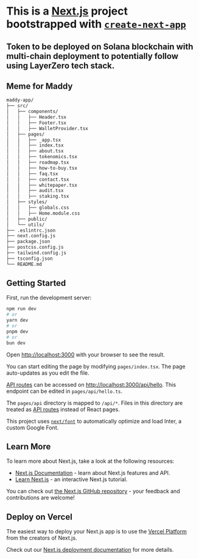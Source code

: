 # This is a [Next.js](https://nextjs.org/) project bootstrapped with [`create-next-app`](https://github.com/vercel/next.js/tree/canary/packages/create-next-app)

## Token to be deployed on Solana blockchain with multi-chain deployment to potentially follow using LayerZero tech stack.

## Meme for Maddy

```bash
maddy-app/
├── src/
│   ├── components/
│   │   ├── Header.tsx
│   │   ├── Footer.tsx
│   │   ├── WalletProvider.tsx
│   ├── pages/
│   │   ├── _app.tsx
│   │   ├── index.tsx
│   │   ├── about.tsx
│   │   ├── tokenomics.tsx
│   │   ├── roadmap.tsx
│   │   ├── how-to-buy.tsx
│   │   ├── faq.tsx
│   │   ├── contact.tsx
│   │   ├── whitepaper.tsx
│   │   ├── audit.tsx
│   │   ├── staking.tsx
│   ├── styles/
│   │   ├── globals.css
│   │   ├── Home.module.css
│   ├── public/
│   └── utils/
├── .eslintrc.json
├── next.config.js
├── package.json
├── postcss.config.js
├── tailwind.config.js
├── tsconfig.json
└── README.md
```

## Getting Started

First, run the development server:

```bash
npm run dev
# or
yarn dev
# or
pnpm dev
# or
bun dev
```

Open [http://localhost:3000](http://localhost:3000) with your browser to see the result.

You can start editing the page by modifying `pages/index.tsx`. The page auto-updates as you edit the file.

[API routes](https://nextjs.org/docs/api-routes/introduction) can be accessed on [http://localhost:3000/api/hello](http://localhost:3000/api/hello). This endpoint can be edited in `pages/api/hello.ts`.

The `pages/api` directory is mapped to `/api/*`. Files in this directory are treated as [API routes](https://nextjs.org/docs/api-routes/introduction) instead of React pages.

This project uses [`next/font`](https://nextjs.org/docs/basic-features/font-optimization) to automatically optimize and load Inter, a custom Google Font.

## Learn More

To learn more about Next.js, take a look at the following resources:

- [Next.js Documentation](https://nextjs.org/docs) - learn about Next.js features and API.
- [Learn Next.js](https://nextjs.org/learn) - an interactive Next.js tutorial.

You can check out [the Next.js GitHub repository](https://github.com/vercel/next.js/) - your feedback and contributions are welcome!

## Deploy on Vercel

The easiest way to deploy your Next.js app is to use the [Vercel Platform](https://vercel.com/new?utm_medium=default-template&filter=next.js&utm_source=create-next-app&utm_campaign=create-next-app-readme) from the creators of Next.js.

Check out our [Next.js deployment documentation](https://nextjs.org/docs/deployment) for more details.
